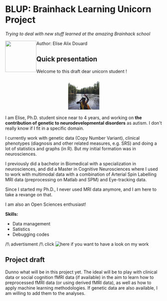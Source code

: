 # BLUP: Brainhack Learning Unicorn Project

*Trying to deal with new stuff learned at the amazing Brainhack school*

<img align="left" width="100" height="100" src="http://www.fillmurray.com/100/100">
Author: Elise Alix Douard 


## Quick presentation

Welcome to this draft dear unicorn student ! 

<p align="center">
  <img width="100" height="100" src="cannoe.png">
</p>

I am Elise, Ph.D. student since near to 4 years, and working on **the contribution of genetic to neurodevelopmental disorders** as autism. 
I don't really know if I fit in a specific domain. 

I currently work with genetic data (Copy Number Variant), clinical phenotypes (diagnosis and other related measures, e.g. SRS) and doing a lot of statistics and graphs (in R). But my initial formation was in neurosciences. 

I previously did a bachelor in Biomedical with a specialization in neurosciences, and did a Master in Cognitive Neurosciences where I used to work with multimodal data with a combination of Arterial Spin Labelling MRI data (preprocessing on Matlab and SPM) and Eye-tracking data. 

Since I started my Ph.D., I never used MRI data anymore, and I am here to take a revange on that. 

I am also an Open Sciences enthusiast!

**Skills:**
- Data management
- Satistics
- Debugging codes

/!\ advertisment /!\ 
click ![here](https://www.biorxiv.org/content/10.1101/2020.03.09.979815v1.full) if you want to have a look on my work

## Project draft

Dunno what will be in this project yet. The ideal will be to play with clinical data or social cognition fMRI data (if available) in the aim to learn how to preprocessed fMRI data (or using derived fMRI data), as well as how to apply machine learning methodologies. If genetic data are also available, I am willing to add them to the analyses. 

